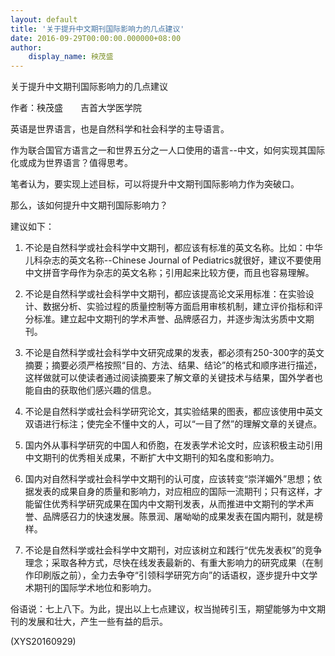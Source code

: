 ```yaml
---
layout: default
title: '关于提升中文期刊国际影响力的几点建议'
date: 2016-09-29T00:00:00.000000+08:00
author:
    display_name: 秧茂盛
---
```


关于提升中文期刊国际影响力的几点建议

作者：秧茂盛　　吉首大学医学院

英语是世界语言，也是自然科学和社会科学的主导语言。

作为联合国官方语言之一和世界五分之一人口使用的语言--中文，如何实现其国际化或成为世界语言？值得思考。

笔者认为，要实现上述目标，可以将提升中文期刊国际影响力作为突破口。

那么，该如何提升中文期刊国际影响力？

建议如下：

1.    不论是自然科学或社会科学中文期刊，都应该有标准的英文名称。比如：中华儿科杂志的英文名称--Chinese Journal of Pediatrics就很好，建议不要使用中文拼音字母作为杂志的英文名称；引用起来比较方便，而且也容易理解。

2.    不论是自然科学或社会科学中文期刊，都应该提高论文采用标准：在实验设计、数据分析、实验过程的质量控制等方面启用审核机制，建立评价指标和评分标准。建立起中文期刊的学术声誉、品牌感召力，并逐步淘汰劣质中文期刊。

3.    不论是自然科学或社会科学中文研究成果的发表，都必须有250-300字的英文摘要；摘要必须严格按照“目的、方法、结果、结论”的格式和顺序进行描述，这样做就可以使读者通过阅读摘要来了解文章的关键技术与结果，国外学者也能自由的获取他们感兴趣的信息。

4.    不论是自然科学或社会科学研究论文，其实验结果的图表，都应该使用中英文双语进行标注；使完全不懂中文的人，可以“一目了然”的理解文章的关键点。

5.    国内外从事科学研究的中国人和侨胞，在发表学术论文时，应该积极主动引用中文期刊的优秀相关成果，不断扩大中文期刊的知名度和影响力。

6.   国内对自然科学或社会科学中文期刊的认可度，应该转变“崇洋媚外”思想；依据发表的成果自身的质量和影响力，对应相应的国际一流期刊；只有这样，才能留住优秀科学研究成果在国内中文期刊发表，从而推进中文期刊的学术声誉、品牌感召力的快速发展。陈景润、屠呦呦的成果发表在国内期刊，就是榜样。

7.    不论是自然科学或社会科学中文期刊，对应该树立和践行“优先发表权”的竞争理念；采取各种方式，尽快在线发表最新的、有重大影响力的研究成果（在制作印刷版之前），全力去争夺“引领科学研究方向”的话语权，逐步提升中文学术期刊的国际学术地位和影响力。

俗语说：七上八下。为此，提出以上七点建议，权当抛砖引玉，期望能够为中文期刊的发展和壮大，产生一些有益的启示。

(XYS20160929)

